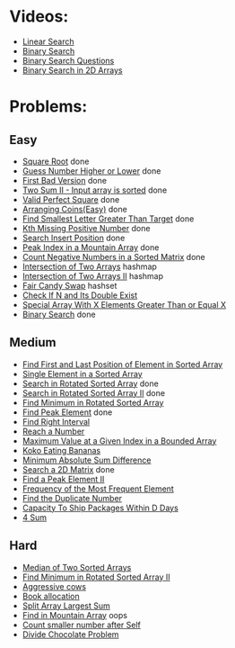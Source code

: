 # Videos:
- [Linear Search](https://youtu.be/_HRA37X8N_Q)
- [Binary Search](https://youtu.be/f6UU7V3szVw)
- [Binary Search Questions](https://youtu.be/W9QJ8HaRvJQ)
- [Binary Search in 2D Arrays](https://youtu.be/enI_KyGLYPo) 

# Problems:

## Easy
- [Square Root](https://leetcode.com/problems/sqrtx/) done
- [Guess Number Higher or Lower](https://leetcode.com/problems/guess-number-higher-or-lower/) done
- [First Bad Version](https://leetcode.com/problems/first-bad-version/) done
- [Two Sum II - Input array is sorted](https://leetcode.com/problems/two-sum-ii-input-array-is-sorted/) done
- [Valid Perfect Square](https://leetcode.com/problems/valid-perfect-square/) done
- [Arranging Coins(Easy)](https://leetcode.com/problems/arranging-coins/) done
- [Find Smallest Letter Greater Than Target](https://leetcode.com/problems/find-smallest-letter-greater-than-target/) done
- [Kth Missing Positive Number](https://leetcode.com/problems/kth-missing-positive-number/) done
- [Search Insert Position](https://leetcode.com/problems/search-insert-position/) done
- [Peak Index in a Mountain Array](https://leetcode.com/problems/peak-index-in-a-mountain-array/) done
- [Count Negative Numbers in a Sorted Matrix](https://leetcode.com/problems/count-negative-numbers-in-a-sorted-matrix/) done
- [Intersection of Two Arrays](https://leetcode.com/problems/intersection-of-two-arrays/) hashmap 
- [Intersection of Two Arrays II](https://leetcode.com/problems/intersection-of-two-arrays-ii/) hashmap
- [Fair Candy Swap](https://leetcode.com/problems/fair-candy-swap/) hashset
- [Check If N and Its Double Exist](https://leetcode.com/problems/check-if-n-and-its-double-exist/)
- [Special Array With X Elements Greater Than or Equal X](https://leetcode.com/problems/special-array-with-x-elements-greater-than-or-equal-x/)
- [Binary Search](https://leetcode.com/problems/binary-search/) done

## Medium
- [Find First and Last Position of Element in Sorted Array](https://leetcode.com/problems/find-first-and-last-position-of-element-in-sorted-array/)
- [Single Element in a Sorted Array](https://leetcode.com/problems/single-element-in-a-sorted-array/)
- [Search in Rotated Sorted Array](https://leetcode.com/problems/search-in-rotated-sorted-array/) done
- [Search in Rotated Sorted Array II](https://leetcode.com/problems/search-in-rotated-sorted-array-ii/) done
- [Find Minimum in Rotated Sorted Array](https://leetcode.com/problems/find-minimum-in-rotated-sorted-array/)
- [Find Peak Element](https://leetcode.com/problems/find-peak-element/) done
- [Find Right Interval](https://leetcode.com/problems/find-right-interval/)
- [Reach a Number](https://leetcode.com/problems/reach-a-number/)
- [Maximum Value at a Given Index in a Bounded Array](https://leetcode.com/problems/maximum-value-at-a-given-index-in-a-bounded-array/)
- [Koko Eating Bananas](https://leetcode.com/problems/koko-eating-bananas/)
- [Minimum Absolute Sum Difference](https://leetcode.com/problems/minimum-absolute-sum-difference/)
- [Search a 2D Matrix](https://leetcode.com/problems/search-a-2d-matrix/) done
- [Find a Peak Element II](https://leetcode.com/problems/find-a-peak-element-ii/)
- [Frequency of the Most Frequent Element](https://leetcode.com/problems/frequency-of-the-most-frequent-element/)
- [Find the Duplicate Number](https://leetcode.com/problems/find-the-duplicate-number/)
- [Capacity To Ship Packages Within D Days](https://leetcode.com/problems/capacity-to-ship-packages-within-d-days/)
- [4 Sum](https://leetcode.com/problems/4sum/)

## Hard
- [Median of Two Sorted Arrays](https://leetcode.com/problems/median-of-two-sorted-arrays/)
- [Find Minimum in Rotated Sorted Array II](https://leetcode.com/problems/find-minimum-in-rotated-sorted-array-ii/)
- [Aggressive cows](https://www.spoj.com/problems/AGGRCOW/)
- [Book allocation](https://www.geeksforgeeks.org/allocate-minimum-number-pages/)
- [Split Array Largest Sum](https://leetcode.com/problems/split-array-largest-sum/)
- [Find in Mountain Array](https://leetcode.com/problems/find-in-mountain-array/) oops
- [Count smaller number after Self](https://leetcode.com/problems/count-of-smaller-numbers-after-self/)
- [Divide Chocolate Problem](https://curiouschild.github.io/leetcode/2019/06/21/divide-chocolate.html)
